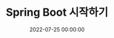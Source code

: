 ---
title: "Spring Boot 시작하기"
date: 2022-07-25 00:00:00
tags:
  - java
  - spring
  - spring boot
series: "Spring Boot로 RESTful 웹 서비스 구축하기"
---